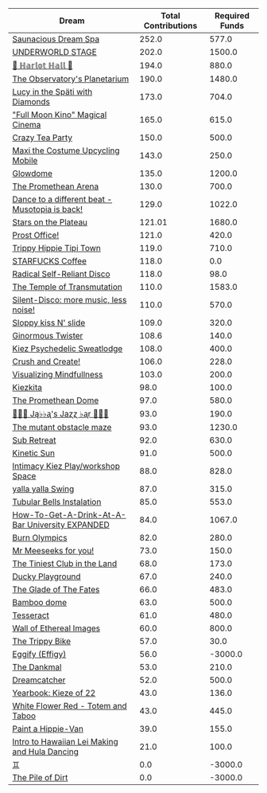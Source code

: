 | Dream | Total Contributions | Required Funds |
| ----- | ------------------- | -------------- |
| [Saunacious Dream Spa](https://kiezburn.dreams.wtf/kiez-burn-2022/625156b9bff459002d4b0801) | 252.0 | 577.0 |
| [UNDERWORLD STAGE](https://kiezburn.dreams.wtf/kiez-burn-2022/624b3b15bff459002d47560e) | 202.0 | 1500.0 |
| [🍑 ℍ𝕒𝕣𝕝𝕠𝕥 ℍ𝕒𝕝𝕝 🍑](https://kiezburn.dreams.wtf/kiez-burn-2022/625062fcbff459002d4a2279) | 194.0 | 880.0 |
| [The Observatory's Planetarium](https://kiezburn.dreams.wtf/kiez-burn-2022/6251457dbff459002d4add81) | 190.0 | 1480.0 |
| [Lucy in the Späti with Diamonds](https://kiezburn.dreams.wtf/kiez-burn-2022/62417185bff459002d4579a3) | 173.0 | 704.0 |
| [ "Full Moon Kino" Magical Cinema ](https://kiezburn.dreams.wtf/kiez-burn-2022/62502e40bff459002d49db0d) | 165.0 | 615.0 |
| [Crazy Tea Party](https://kiezburn.dreams.wtf/kiez-burn-2022/624f3ec9bff459002d495da3) | 150.0 | 500.0 |
| [Maxi the Costume Upcycling Mobile](https://kiezburn.dreams.wtf/kiez-burn-2022/625303b9bff459002d4e9647) | 143.0 | 250.0 |
| [Glowdome](https://kiezburn.dreams.wtf/kiez-burn-2022/6253221dbff459002d4f33b8) | 135.0 | 1200.0 |
| [The Promethean Arena](https://kiezburn.dreams.wtf/kiez-burn-2022/62517552bff459002d4b2f4c) | 130.0 | 700.0 |
| [Dance to a different beat - Musotopia is back!](https://kiezburn.dreams.wtf/kiez-burn-2022/6252a290bff459002d4cf22c) | 129.0 | 1022.0 |
| [Stars on the Plateau](https://kiezburn.dreams.wtf/kiez-burn-2022/62505020bff459002d4a0115) | 121.01 | 1680.0 |
| [Prost Office!](https://kiezburn.dreams.wtf/kiez-burn-2022/62506c97bff459002d4a291c) | 121.0 | 420.0 |
| [Trippy Hippie Tipi Town](https://kiezburn.dreams.wtf/kiez-burn-2022/6250a340bff459002d4a86d2) | 119.0 | 710.0 |
| [STARFUCKS Coffee](https://kiezburn.dreams.wtf/kiez-burn-2022/62525edebff459002d4c88e4) | 118.0 | 0.0 |
| [Radical Self-Reliant Disco](https://kiezburn.dreams.wtf/kiez-burn-2022/624c0e65bff459002d47ad27) | 118.0 | 98.0 |
| [The Temple of Transmutation](https://kiezburn.dreams.wtf/kiez-burn-2022/62499a8dbff459002d46e87a) | 110.0 | 1583.0 |
| [Silent-Disco: more music, less noise!](https://kiezburn.dreams.wtf/kiez-burn-2022/624f3aaabff459002d4950e4) | 110.0 | 570.0 |
| [Sloppy kiss N' slide ](https://kiezburn.dreams.wtf/kiez-burn-2022/62534fedbff459002d51406f) | 109.0 | 320.0 |
| [Ginormous Twister](https://kiezburn.dreams.wtf/kiez-burn-2022/6251dd67bff459002d4c2197) | 108.6 | 140.0 |
| [Kiez Psychedelic Sweatlodge ](https://kiezburn.dreams.wtf/kiez-burn-2022/6252c733bff459002d4d4e0a) | 108.0 | 400.0 |
| [Crush and Create!](https://kiezburn.dreams.wtf/kiez-burn-2022/624f063abff459002d48ca8c) | 106.0 | 228.0 |
| [Visualizing Mindfullness](https://kiezburn.dreams.wtf/kiez-burn-2022/625303cabff459002d4e980e) | 103.0 | 200.0 |
| [Kiezkita](https://kiezburn.dreams.wtf/kiez-burn-2022/625352d6bff459002d516cab) | 98.0 | 100.0 |
| [The Promethean Dome](https://kiezburn.dreams.wtf/kiez-burn-2022/6250072fbff459002d49b341) | 97.0 | 580.0 |
| [🎹🎹🎹 Ją♭♭ᶏ's Jaɀɀ ♭ᶏr 🎹🎹🎹](https://kiezburn.dreams.wtf/kiez-burn-2022/625e8179bff459002d5eee75) | 93.0 | 190.0 |
| [The mutant obstacle maze](https://kiezburn.dreams.wtf/kiez-burn-2022/623c3e06bff459002d44bed2) | 93.0 | 1230.0 |
| [Sub Retreat](https://kiezburn.dreams.wtf/kiez-burn-2022/62533d5abff459002d500916) | 92.0 | 630.0 |
| [Kinetic Sun](https://kiezburn.dreams.wtf/kiez-burn-2022/6252cb83bff459002d4d6b15) | 91.0 | 500.0 |
| [Intimacy Kiez Play/workshop Space](https://kiezburn.dreams.wtf/kiez-burn-2022/62507577bff459002d4a4266) | 88.0 | 828.0 |
| [yalla yalla Swing](https://kiezburn.dreams.wtf/kiez-burn-2022/6252f5d9bff459002d4e38f1) | 87.0 | 315.0 |
| [Tubular Bells Instalation](https://kiezburn.dreams.wtf/kiez-burn-2022/624db933bff459002d4824be) | 85.0 | 553.0 |
| [How-To-Get-A-Drink-At-A-Bar University EXPANDED](https://kiezburn.dreams.wtf/kiez-burn-2022/624ea014bff459002d486b47) | 84.0 | 1067.0 |
| [Burn Olympics](https://kiezburn.dreams.wtf/kiez-burn-2022/62389918bff459002d43f4a2) | 82.0 | 280.0 |
| [Mr Meeseeks for you!](https://kiezburn.dreams.wtf/kiez-burn-2022/62589728bff459002d590988) | 73.0 | 150.0 |
| [The Tiniest Club in the Land](https://kiezburn.dreams.wtf/kiez-burn-2022/624c1864bff459002d47b77b) | 68.0 | 173.0 |
| [Ducky Playground](https://kiezburn.dreams.wtf/kiez-burn-2022/62534b08bff459002d510123) | 67.0 | 240.0 |
| [The Glade of The Fates](https://kiezburn.dreams.wtf/kiez-burn-2022/62514be0bff459002d4aff19) | 66.0 | 483.0 |
| [Bamboo dome](https://kiezburn.dreams.wtf/kiez-burn-2022/62442c02bff459002d461275) | 63.0 | 500.0 |
| [Tesseract](https://kiezburn.dreams.wtf/kiez-burn-2022/624ca260bff459002d47e5c8) | 61.0 | 480.0 |
| [Wall of Ethereal Images](https://kiezburn.dreams.wtf/kiez-burn-2022/624f316fbff459002d494699) | 60.0 | 800.0 |
| [The Trippy Bike](https://kiezburn.dreams.wtf/kiez-burn-2022/622b5c82d875f9002daf63c2) | 57.0 | 30.0 |
| [Eggify (Effigy)](https://kiezburn.dreams.wtf/kiez-burn-2022/62528776bff459002d4ca260) | 56.0 | -3000.0 |
| [The Dankmal](https://kiezburn.dreams.wtf/kiez-burn-2022/6252a27abff459002d4cf141) | 53.0 | 210.0 |
| [Dreamcatcher](https://kiezburn.dreams.wtf/kiez-burn-2022/62532a41bff459002d4f5d2d) | 52.0 | 500.0 |
| [Yearbook: Kieze of 22](https://kiezburn.dreams.wtf/kiez-burn-2022/625342a3bff459002d507320) | 43.0 | 136.0 |
| [White Flower Red - Totem and Taboo](https://kiezburn.dreams.wtf/kiez-burn-2022/624ee124bff459002d48a1c1) | 43.0 | 445.0 |
| [Paint a Hippie-Van](https://kiezburn.dreams.wtf/kiez-burn-2022/624e8e65bff459002d485e8a) | 39.0 | 155.0 |
| [Intro to Hawaiian Lei Making and Hula Dancing](https://kiezburn.dreams.wtf/kiez-burn-2022/62533e56bff459002d5028f4) | 21.0 | 100.0 |
| [♊︎](https://kiezburn.dreams.wtf/kiez-burn-2022/62525228bff459002d4c81cc) | 0.0 | -3000.0 |
| [The Pile of Dirt](https://kiezburn.dreams.wtf/kiez-burn-2022/6234dd4fbff459002d42c5d9) | 0.0 | -3000.0 |
